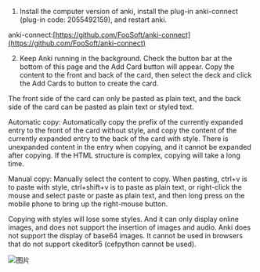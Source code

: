 1. Install the computer version of anki, install the plug-in anki-connect (plug-in code: 2055492159), and restart anki.

anki-connect:[https://github.com/FooSoft/anki-connect](https://github.com/FooSoft/anki-connect)

2. Keep Anki running in the background. Check the button bar at the bottom of this page and the Add Card button will appear. Copy the content to the front and back of the card, then select the deck and click the Add Cards to button to create the card.

The front side of the card can only be pasted as plain text, and the back side of the card can be pasted as plain text or styled text.

Automatic copy: Automatically copy the prefix of the currently expanded entry to the front of the card without style, and copy the content of the currently expanded entry to the back of the card with style. There is unexpanded content in the entry when copying, and it cannot be expanded after copying. If the HTML structure is complex, copying will take a long time.

Manual copy: Manually select the content to copy. When pasting, ctrl+v is to paste with style, ctrl+shift+v is to paste as plain text, or right-click the mouse and select paste or paste as plain text, and then long press on the mobile phone to bring up the right-mouse button.

Copying with styles will lose some styles. And it can only display online images, and does not support the insertion of images and audio. Anki does not support the display of base64 images. It cannot be used in browsers that do not support ckeditor5 (cefpython cannot be used).

![图片](../img/img080901.png?raw=true)
